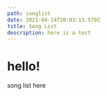 ```yaml
---
path: songlist
date: 2021-04-14T20:03:13.579Z
title: Song List
description: here is a test
---
```

<h1>hello!</h1>

song list here